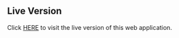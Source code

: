 ## Live Version
Click [HERE](https://apnaghar-ramkamal90.vercel.app/) to visit the live version of this web application.


